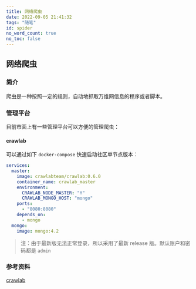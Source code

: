 ```yaml
---
title: 网络爬虫
date: 2022-09-05 21:41:32
tags: "随笔"
id: spider
no_word_count: true
no_toc: false
---
```


## 网络爬虫

### 简介

爬虫是一种按照一定的规则，自动地抓取万维网信息的程序或者脚本。

### 管理平台

目前市面上有一些管理平台可以方便的管理爬虫：

#### crawlab

可以通过如下 `docker-compose` 快速启动社区单节点版本：

```yaml
services:
  master:
    image: crawlabteam/crawlab:0.6.0
    container_name: crawlab_master
    environment:
      CRAWLAB_NODE_MASTER: "Y"
      CRAWLAB_MONGO_HOST: "mongo"
    ports:
      - "8080:8080"
    depends_on:
      - mongo
  mongo:
    image: mongo:4.2
```

> 注：由于最新版无法正常登录，所以采用了最新 release 版。默认账户和密码都是 `admin`

### 参考资料

[crawlab](https://docs.crawlab.cn/)
